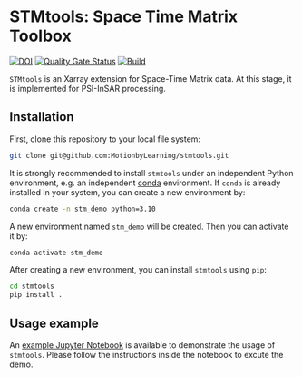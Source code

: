 # STMtools: Space Time Matrix Toolbox

[![DOI](https://zenodo.org/badge/DOI/10.5281/zenodo.7717088.svg)](https://doi.org/10.5281/zenodo.7717088)
[![Quality Gate Status](https://sonarcloud.io/api/project_badges/measure?project=MotionbyLearning_stmtools&metric=alert_status)](https://sonarcloud.io/summary/new_code?id=MotionbyLearning_stmtools)
[![Build](https://github.com/MotionbyLearning/stmtools/actions/workflows/build.yml/badge.svg)](https://github.com/MotionbyLearning/stmtools/actions/workflows/build.yml)

`STMtools` is an Xarray extension for Space-Time Matrix data. At this stage, it is implemented for PSI-InSAR processing.
## Installation

First, clone this repository to your local file system:

```bash
git clone git@github.com:MotionbyLearning/stmtools.git
```

It is strongly recommended to install `stmtools` under an independent Python environment, e.g. an independent [conda](https://docs.conda.io/en/latest/miniconda.html) environment. If `conda` is already installed in your system, you can create a new environment by:

```bash
conda create -n stm_demo python=3.10
```

A new environment named `stm_demo` will be created. Then you can activate it by:

```bash
conda activate stm_demo
```

After creating a new environment, you can install `stmtools` using `pip`:

```bash
cd stmtools
pip install .
```

## Usage example

An [example Jupyter Notebook](examples/demo_stm.ipynb) is available to demonstrate the usage of `stmtools`. Please follow the instructions inside the notebook to excute the demo.
